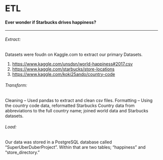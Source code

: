 # ETL
#### Ever wonder if Starbucks drives happiness? 
----------------
###### Extract:
Datasets were foudn on Kaggle.com to extract our primary Datasets. 
1.	https://www.kaggle.com/unsdsn/world-happiness#2017.csv
2.	https://www.kaggle.com/starbucks/store-locations
3.	https://www.kaggle.com/koki25ando/country-code

###### Transform: 
Cleaning – Used pandas to extract and clean csv files.
Formatting – Using the country code data, reformatted Starbucks Country data from abbreviations to the full country name; joined world data and Starbucks datasets.

###### Load: 
Our data was stored in a PostgreSQL database called “SuperUberDuberProject”. Within that are two tables; “happiness” and “store_directory.”
